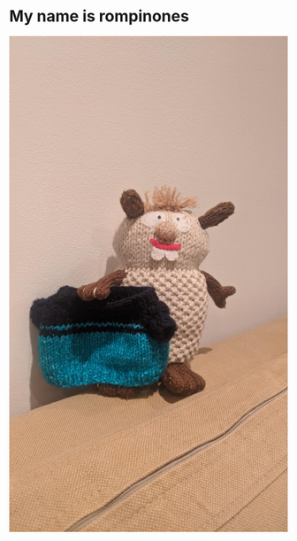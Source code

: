 # My name is rompinones

<!--START_SECTION:update_image-->
<img src=https://raw.githubusercontent.com/focaalvarez/rompinones/main/.github/images/IMG_20220508_224131.jpg  align=center alt=Image ALT />
<!--END_SECTION:update_image-->


